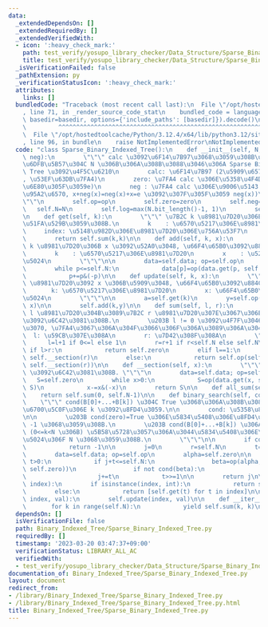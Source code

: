 ```yaml
---
data:
  _extendedDependsOn: []
  _extendedRequiredBy: []
  _extendedVerifiedWith:
  - icon: ':heavy_check_mark:'
    path: test_verify/yosupo_library_checker/Data_Structure/Sparse_Binary_Indexed_Tree.test.py
    title: test_verify/yosupo_library_checker/Data_Structure/Sparse_Binary_Indexed_Tree.test.py
  _isVerificationFailed: false
  _pathExtension: py
  _verificationStatusIcon: ':heavy_check_mark:'
  attributes:
    links: []
  bundledCode: "Traceback (most recent call last):\n  File \"/opt/hostedtoolcache/Python/3.12.4/x64/lib/python3.12/site-packages/onlinejudge_verify/documentation/build.py\"\
    , line 71, in _render_source_code_stat\n    bundled_code = language.bundle(stat.path,\
    \ basedir=basedir, options={'include_paths': [basedir]}).decode()\n          \
    \         ^^^^^^^^^^^^^^^^^^^^^^^^^^^^^^^^^^^^^^^^^^^^^^^^^^^^^^^^^^^^^^^^^^^^^^^^^^^^^^^^^\n\
    \  File \"/opt/hostedtoolcache/Python/3.12.4/x64/lib/python3.12/site-packages/onlinejudge_verify/languages/python.py\"\
    , line 96, in bundle\n    raise NotImplementedError\nNotImplementedError\n"
  code: "class Sparse_Binary_Indexed_Tree():\n    def __init__(self, N, op, zero,\
    \ neg):\n        \"\"\" calc \u3092\u6F14\u7B97\u3068\u3059\u308B\u6700\u9AD8\u306E\
    \u6DFB\u5B57\u304C N \u306B\u306A\u308B\u3088\u3046\u306A Sparse Binary Indexed\
    \ Tree \u3092\u4F5C\u6210\n        calc: \u6F14\u7B97 (2\u5909\u6570\u95A2\u6570\
    , \u53EF\u63DB\u7FA4)\n        zero: \u7FA4 calc \u306E\u5358\u4F4D\u5143 (x+e=e+x=x\u3092\
    \u6E80\u305F\u3059e)\n        neg : \u7FA4 calc \u306E\u9006\u5143 (1\u5909\u6570\
    \u95A2\u6570, x+neg(x)=neg(x)+x=e \u3092\u307F\u305F\u3059 neg(x))\n        \"\
    \"\"\n        self.op=op\n        self.zero=zero\n        self.neg=neg\n     \
    \   self.N=N\n        self.log=max(N.bit_length()-1, 1)\n        self.data={}\n\
    \n    def get(self, k):\n        \"\"\" \u7B2C k \u8981\u7D20\u306E\u5024\u3092\
    \u51FA\u529B\u3059\u308B.\n        k    : \u6570\u5217\u306E\u8981\u7D20\n   \
    \     index: \u5148\u982D\u306E\u8981\u7D20\u306E\u756A\u53F7\n        \"\"\"\n\
    \        return self.sum(k,k)\n\n    def add(self, k, x):\n        \"\"\" \u7B2C\
    \ k \u8981\u7D20\u306B x \u3092\u52A0\u3048, \u66F4\u65B0\u3092\u884C\u3046.\n\
    \        k    : \u6570\u5217\u306E\u8981\u7D20\n        x    : \u52A0\u3048\u308B\
    \u5024\n        \"\"\"\n\n        data=self.data; op=self.op\n        p=k+1\n\
    \        while p<=self.N:\n            data[p]=op(data.get(p, self.zero), x)\n\
    \            p+=p&(-p)\n\n    def update(self, k, x):\n        \"\"\" \u7B2C k\
    \ \u8981\u7D20\u3092 x \u306B\u5909\u3048, \u66F4\u65B0\u3092\u884C\u3046.\n \
    \       k: \u6570\u5217\u306E\u8981\u7D20\n        x: \u66F4\u65B0\u5F8C\u306E\
    \u5024\n        \"\"\"\n\n        a=self.get(k)\n        y=self.op(self.neg(a),\
    \ x)\n\n        self.add(k,y)\n\n    def sum(self, l, r):\n        \"\"\" \u7B2C\
    \ l \u8981\u7D20\u304B\u3089\u7B2C r \u8981\u7D20\u307E\u3067\u306E\u7DCF\u548C\
    \u3092\u6C42\u3081\u308B.\n        \u203B l != 0 \u3092\u4F7F\u3046\u306A\u3089\
    \u3070, \u7FA4\u3067\u306A\u304F\u3066\u306F\u306A\u3089\u306A\u3044.\n      \
    \  l: \u59CB\u307E\u308A\n        r: \u7D42\u308F\u308A\n        \"\"\"\n\n  \
    \      l=l+1 if 0<=l else 1\n        r=r+1 if r<self.N else self.N\n\n       \
    \ if l>r:\n            return self.zero\n        elif l==1:\n            return\
    \ self.__section(r)\n        else:\n            return self.op(self.neg(self.__section(l-1)),\
    \ self.__section(r))\n\n    def __section(self, x):\n        \"\"\" B[0]+...+B[x]\
    \ \u3092\u6C42\u3081\u308B. \"\"\"\n        data=self.data; op=self.op\n     \
    \   S=self.zero\n        while x>0:\n            S=op(data.get(x, self.zero),\
    \ S)\n            x-=x&(-x)\n        return S\n\n    def all_sum(self):\n    \
    \    return self.sum(0, self.N-1)\n\n    def binary_search(self, cond):\n    \
    \    \"\"\" cond(B[0]+...+B[k]) \u304C True \u3068\u306A\u308B\u3088\u3046\u306A\
    \u6700\u5C0F\u306E k \u3092\u8FD4\u3059.\n\n        cond: \u5358\u8ABF\u5897\u52A0\
    \n\n        \u203B cond(zero)=True \u306E\u5834\u5408\u306E\u8FD4\u308A\u5024\u306F\
    \ -1 \u3068\u3059\u308B.\n        \u203B cond(B[0]+...+B[k]) \u306A\u308B k \u304C\
    \ (0<=k<N \u306B) \u5B58\u5728\u3057\u306A\u3044\u5834\u5408\u306E\u8FD4\u308A\
    \u5024\u306F N \u3068\u3059\u308B.\n        \"\"\"\n\n        if cond(self.zero):\n\
    \            return -1\n\n        j=0\n        r=self.N\n        t=1<<self.log\n\
    \        data=self.data; op=self.op\n        alpha=self.zero\n\n        while\
    \ t>0:\n            if j+t<=self.N:\n                beta=op(alpha, data.get(j+t,\
    \ self.zero))\n                if not cond(beta):\n                    alpha=beta\n\
    \                    j+=t\n            t>>=1\n\n        return j\n\n    def __getitem__(self,\
    \ index):\n        if isinstance(index, int):\n            return self.get(index)\n\
    \        else:\n            return [self.get(t) for t in index]\n\n    def __setitem__(self,\
    \ index, val):\n        self.update(index, val)\n\n    def __iter__(self):\n \
    \       for k in range(self.N):\n            yield self.sum(k, k)\n"
  dependsOn: []
  isVerificationFile: false
  path: Binary_Indexed_Tree/Sparse_Binary_Indexed_Tree.py
  requiredBy: []
  timestamp: '2023-03-20 03:47:37+09:00'
  verificationStatus: LIBRARY_ALL_AC
  verifiedWith:
  - test_verify/yosupo_library_checker/Data_Structure/Sparse_Binary_Indexed_Tree.test.py
documentation_of: Binary_Indexed_Tree/Sparse_Binary_Indexed_Tree.py
layout: document
redirect_from:
- /library/Binary_Indexed_Tree/Sparse_Binary_Indexed_Tree.py
- /library/Binary_Indexed_Tree/Sparse_Binary_Indexed_Tree.py.html
title: Binary_Indexed_Tree/Sparse_Binary_Indexed_Tree.py
---
```

